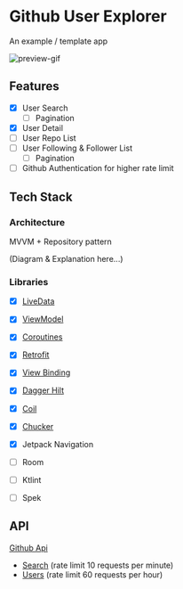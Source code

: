 # Github User Explorer

An example / template app

![preview-gif](https://res.cloudinary.com/hyuwah-github-io/image/upload/v1592326323/GithubUserExplorer/init-user-detail.gif)

## Features

- [x] User Search
    - [ ] Pagination
- [x] User Detail
- [ ] User Repo List
- [ ] User Following & Follower List
    - [ ] Pagination
- [ ] Github Authentication for higher rate limit

## Tech Stack

### Architecture

MVVM + Repository pattern

(Diagram & Explanation here...)

### Libraries

- [x] [LiveData](https://developer.android.com/topic/libraries/architecture/livedata)
- [x] [ViewModel](https://developer.android.com/topic/libraries/architecture/viewmodel)
- [x] [Coroutines](https://developer.android.com/topic/libraries/architecture/coroutines)
- [x] [Retrofit](https://square.github.io/retrofit/)
- [x] [View Binding](https://developer.android.com/topic/libraries/view-binding)
- [x] [Dagger Hilt](https://developer.android.com/training/dependency-injection/hilt-android)
- [x] [Coil](https://github.com/coil-kt/coil)
- [x] [Chucker](https://github.com/ChuckerTeam/chucker)
- [x] Jetpack Navigation
- [ ] Room
- [ ] Ktlint
- [ ] Spek


## API

[Github Api](https://developer.github.com/v3/)
- [Search](https://developer.github.com/v3/search/) (rate limit 10 requests per minute)
- [Users](https://developer.github.com/v3/users/) (rate limit 60 requests per hour)